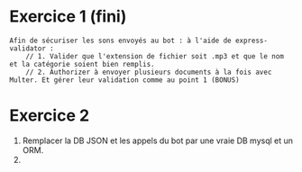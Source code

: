 # Exercice 1 (fini)
    Afin de sécuriser les sons envoyés au bot : à l'aide de express-validator : 
        // 1. Valider que l'extension de fichier soit .mp3 et que le nom et la catégorie soient bien remplis.
        // 2. Authorizer à envoyer plusieurs documents à la fois avec Multer. Et gérer leur validation comme au point 1 (BONUS)

# Exercice 2

1. Remplacer la DB JSON et les appels du bot par une vraie DB mysql et un ORM.
2. 